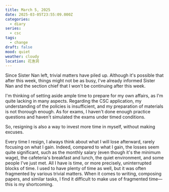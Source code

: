 ```yaml
---
title: March 5, 2025
date: 2025-03-05T23:55:09.000Z
categories:
  - diary
series:
  - csc
tags:
  - change
draft: false
mood: quiet
weather: cloudy
location: 花渔洞
---
```


Since Sister Nan left, trivial matters have piled up. Although it's possible that after this week, things might not be as busy, I've already informed Sister Nan and the section chief that I won't be continuing after this week.

I'm thinking of setting aside ample time to prepare for my own affairs, as I'm quite lacking in many aspects. Regarding the CSC application, my understanding of the policies is insufficient, and my preparation of materials is not thorough enough. As for exams, I haven't done enough practice questions and haven't simulated the exams under timed conditions.

So, resigning is also a way to invest more time in myself, without making excuses.

Every time I resign, I always think about what I will lose afterward, rarely focusing on what I gain. Indeed, compared to what I gain, the losses seem quite significant, such as the monthly salary (even though it's the minimum wage), the cafeteria's breakfast and lunch, the quiet environment, and some people I've just met. All I have is time, or more precisely, uninterrupted blocks of time. I used to have plenty of time as well, but it was often fragmented by various trivial matters. When it comes to writing, composing papers, and similar tasks, I find it difficult to make use of fragmented time—this is my shortcoming. 